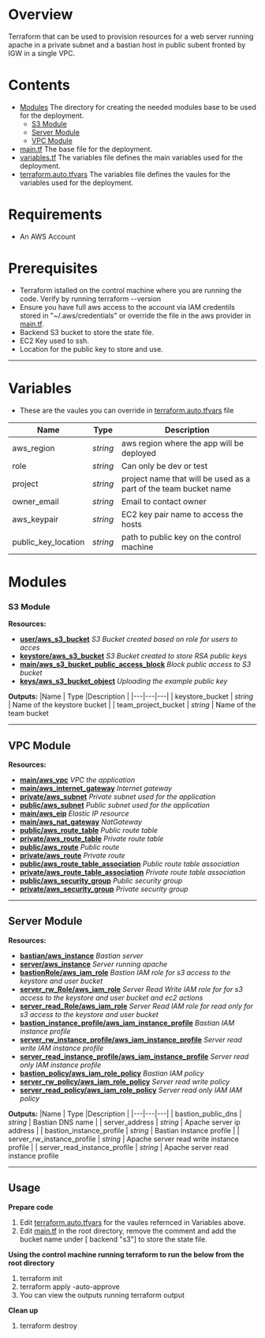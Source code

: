 # Overview

Terraform that can be used to provision resources for a web server running apache in a private subnet and a bastian host in public subent fronted by IGW in a single VPC.

# Contents

- [Modules](/modules) The directory for creating the needed modules base to be used for the deployment.
  - [S3 Module](/modules/s3)
  - [Server Module](/modules/server)
  - [VPC Module](/modules/vpc)
- [main.tf](/main.tf) The base file for the deployment.
- [variables.tf](/variables.tf) The variables file defines the main variables used for the deployment.
- [terraform.auto.tfvars](/terraform.auto.tfvars) The variables file defines the vaules for the variables used for the deployment.

# Requirements
- An AWS Account

# Prerequisites
- Terraform istalled on the control machine where you are running the code.
Verify by running 
terraform --version 
- Ensure you have full aws access to the account via IAM credentils stored in "~/.aws/credentials" or override the file in the aws provider in [main.tf](/main.tf).
- Backend S3 bucket to store the state file.
- EC2 Key used to ssh.
- Location for the public key to store and use.
---

# Variables
- These are the vaules you can override in [terraform.auto.tfvars](/terraform.auto.tfvars) file

|Name | Type  |Description   |
|---|---|---|
| aws_region | *string* | aws region where the app will be deployed |
|  role | *string* | Can only be dev or test |
|  project | *string* | project name that will be used as a part of the team bucket name |
|  owner_email | *string* | Email to contact owner |
|  aws_keypair | *string* | EC2 key pair name to access the hosts |
|  public_key_location | *string* | path to public key on the control machine 


# Modules

### S3 Module

**Resources:**
- [**user/aws_s3_bucket**](https://registry.terraform.io/providers/hashicorp/aws/latest/docs/resources/s3_bucket) *S3 Bucket created based on role for users to acces*
- [**keystore/aws_s3_bucket**](https://registry.terraform.io/providers/hashicorp/aws/latest/docs/resources/s3_bucket) *S3 Bucket created to store RSA public keys*
- [**main/aws_s3_bucket_public_access_block**](https://registry.terraform.io/providers/hashicorp/aws/latest/docs/resources/s3_bucket_public_access_block) *Block public access to S3 bucket*
- [**keys/aws_s3_bucket_object**](https://registry.terraform.io/providers/hashicorp/aws/latest/docs/resources/s3_bucket_object) *Uploading the example public key*


**Outputs:**
|Name | Type  |Description   |
|---|---|---|
| keystore_bucket	  | *string*  |  Name of the keystore bucket	|
| team_project_bucket  | *string*  |  Name of the team bucket	

-------

## VPC Module

**Resources:**
- [**main/aws_vpc**](https://registry.terraform.io/providers/hashicorp/aws/latest/docs/resources/vpc) *VPC the application*
- [**main/aws_internet_gateway**](https://registry.terraform.io/providers/hashicorp/aws/latest/docs/resources/internet_gateway) *Internet gateway*
- [**private/aws_subnet**](https://docs.aws.amazon.com/AWSCloudFormation/latest/UserGuide/aws-resource-ec2-subnet.html) *Private subnet used for the application*
- [**public/aws_subnet**](https://docs.aws.amazon.com/AWSCloudFormation/latest/UserGuide/aws-resource-ec2-subnet.html) *Public subnet used for the application*
- [**main/aws_eip**](https://registry.terraform.io/providers/hashicorp/aws/latest/docs/resources/eip) *Elastic IP resource*
- [**main/aws_nat_gateway**](https://registry.terraform.io/providers/hashicorp/aws/latest/docs/resources/nat_gateway) *NatGateway*
- [**public/aws_route_table**](https://registry.terraform.io/providers/hashicorp/aws/latest/docs/resources/route_table) *Public route table*
- [**private/aws_route_table**](https://registry.terraform.io/providers/hashicorp/aws/latest/docs/resources/route_table) *Private route table*
- [**public/aws_route**](https://registry.terraform.io/providers/hashicorp/aws/latest/docs/resources/route) *Public route*
- [**private/aws_route**](https://registry.terraform.io/providers/hashicorp/aws/latest/docs/resources/route) *Private route*
- [**public/aws_route_table_association**](https://registry.terraform.io/providers/hashicorp/aws/latest/docs/resources/route_table_association) *Public route table association*
- [**private/aws_route_table_association**](https://registry.terraform.io/providers/hashicorp/aws/latest/docs/resources/route_table_association) *Private route table association*
- [**public/aws_security_group**](https://registry.terraform.io/providers/hashicorp/aws/latest/docs/resources/security_group) *Public security group*
- [**private/aws_security_group**](https://registry.terraform.io/providers/hashicorp/aws/latest/docs/resources/security_group) *Private security group*


-------

## Server Module

**Resources:**
- [**bastian/aws_instance**](https://registry.terraform.io/providers/hashicorp/aws/latest/docs/resources/instance) *Bastian server*
- [**server/aws_instance**](https://registry.terraform.io/providers/hashicorp/aws/latest/docs/resources/instance) *Server running apache*
- [**bastionRole/aws_iam_role**](https://registry.terraform.io/providers/hashicorp/aws/latest/docs/resources/iam_role) *Bastion IAM role for s3 access to the keystore and user bucket*
- [**server_rw_Role/aws_iam_role**](https://registry.terraform.io/providers/hashicorp/aws/latest/docs/resources/iam_role) *Server Read Write IAM role for for s3 access to the keystore and user bucket and ec2 actions*
- [**server_read_Role/aws_iam_role**](https://registry.terraform.io/providers/hashicorp/aws/latest/docs/resources/iam_role) *Server Read IAM role for read only for s3 access to the keystore and user bucket*
- [**bastion_instance_profile/aws_iam_instance_profile**](https://registry.terraform.io/providers/hashicorp/aws/latest/docs/resources/iam_instance_profile) *Bastian IAM instance profile*
- [**server_rw_instance_profile/aws_iam_instance_profile**](https://registry.terraform.io/providers/hashicorp/aws/latest/docs/resources/iam_instance_profile) *Server read write IAM instance profile*
- [**server_read_instance_profile/aws_iam_instance_profile**](https://registry.terraform.io/providers/hashicorp/aws/latest/docs/resources/iam_instance_profile) *Server read only IAM instance profile*
- [**bastion_policy/aws_iam_role_policy**](https://registry.terraform.io/providers/hashicorp/aws/latest/docs/resources/iam_role_policy) *Bastian IAM policy*
- [**server_rw_policy/aws_iam_role_policy**](https://registry.terraform.io/providers/hashicorp/aws/latest/docs/resources/iam_role_policy) *Server read write policy*
- [**server_read_policy/aws_iam_role_policy**](https://registry.terraform.io/providers/hashicorp/aws/latest/docs/resources/iam_role_policy) *Server read only IAM  IAM policy*


**Outputs:**
|Name | Type  |Description   |
|---|---|---|
| bastion_public_dns	 | *string* | Bastian DNS name |
| server_address | *string* | Apache server ip address |
| bastion_instance_profile | *string* | Bastian instance profile |
| server_rw_instance_profile | *string* | Apache server read write instance profile  |
| server_read_instance_profile | *string* | Apache server read instance profile


-------
## Usage

**Prepare code**
1. Edit [terraform.auto.tfvars](/terraform.auto.tfvars) for the vaules refernced in Variables above.
2. Edit [main.tf](/main.tf) in the root directory, remove the comment and add the bucket name under [ backend "s3"] to store the state file.

**Using the control machine running terraform to run the below from the root directory**
1. terraform init
2. terraform apply -auto-approve
3. You can view the outputs running
terraform output

**Clean up**
1. terraform destroy
